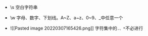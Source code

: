 -   \s 空白字符串
    
-   \w 字母、数字、下划线。A~Z、a~z、0~9、_中任意一个
- ![[Pasted image 20220307165426.png]]
字符集中的`.、*`不必进行